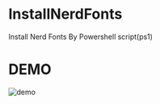 # InstallNerdFonts
Install Nerd Fonts By Powershell script(ps1)


# DEMO
![demo](https://user-images.githubusercontent.com/15572804/104836144-b4902500-58e6-11eb-83ff-ba5f5ffb3877.gif)
